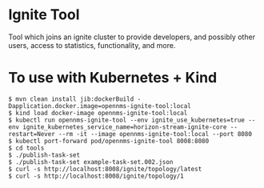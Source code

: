 # Ignite Tool

Tool which joins an ignite cluster to provide developers, and possibly other users,
access to statistics, functionality, and more.

# To use with Kubernetes + Kind

    $ mvn clean install jib:dockerBuild -Dapplication.docker.image=opennms-ignite-tool:local
    $ kind load docker-image opennms-ignite-tool:local
    $ kubectl run opennms-ignite-tool --env ignite_use_kubernetes=true --env ignite_kubernetes_service_name=horizon-stream-ignite-core --restart=Never --rm -it --image opennms-ignite-tool:local --port 8080
    $ kubectl port-forward pod/opennms-ignite-tool 8008:8080
    $ cd tools
    $ ./publish-task-set
    $ ./publish-task-set example-task-set.002.json
    $ curl -s http://localhost:8008/ignite/topology/latest
    $ curl -s http://localhost:8008/ignite/topology/1
